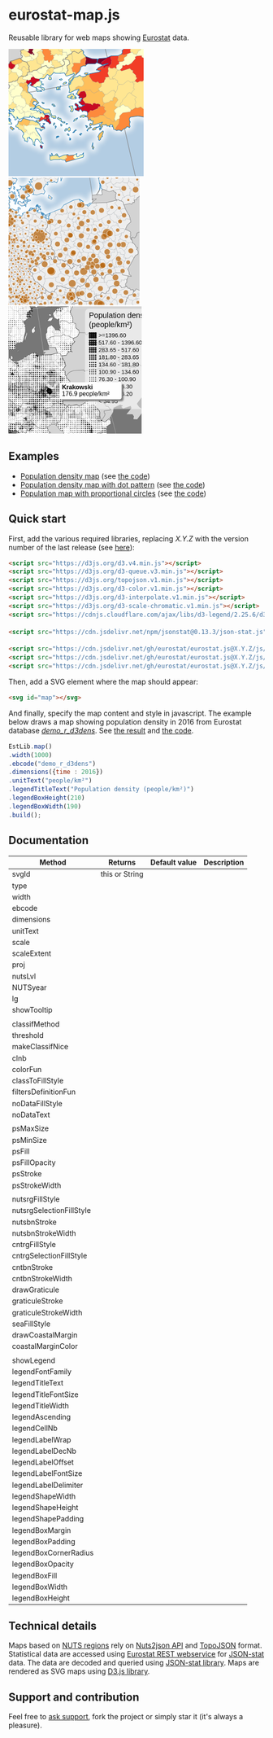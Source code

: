 # eurostat-map.js

Reusable library for web maps showing [Eurostat](https://ec.europa.eu/eurostat) data.

[![Example](img/ch_ex.png)](https://bl.ocks.org/jgaffuri/raw/0d6e1b1c6f9e1297829f38b9c37737fe/)
[![Example](img/ps_ex.png)](https://bl.ocks.org/jgaffuri/raw/cf5f187bd195f9c8771a1a3a4898079a/)
[![Example](img/pp_ex.png)](https://bl.ocks.org/jgaffuri/raw/c8b99b207bb80a923bf1fd19f5d6de7e/)

## Examples

* [Population density map](https://bl.ocks.org/jgaffuri/raw/0d6e1b1c6f9e1297829f38b9c37737fe/) (see [the code](https://bl.ocks.org/jgaffuri/0d6e1b1c6f9e1297829f38b9c37737fe))
* [Population density map with dot pattern](https://bl.ocks.org/jgaffuri/raw/c8b99b207bb80a923bf1fd19f5d6de7e/) (see [the code](https://bl.ocks.org/jgaffuri/c8b99b207bb80a923bf1fd19f5d6de7e))
* [Population map with proportional circles](https://bl.ocks.org/jgaffuri/raw/cf5f187bd195f9c8771a1a3a4898079a/) (see [the code](https://bl.ocks.org/jgaffuri/cf5f187bd195f9c8771a1a3a4898079a))

## Quick start

First, add the various required libraries, replacing *X.Y.Z* with the version number of the last release (see [here](https://github.com/eurostat/eurostat.js/releases)):

```html
<script src="https://d3js.org/d3.v4.min.js"></script>
<script src="https://d3js.org/d3-queue.v3.min.js"></script>
<script src="https://d3js.org/topojson.v1.min.js"></script>
<script src="https://d3js.org/d3-color.v1.min.js"></script>
<script src="https://d3js.org/d3-interpolate.v1.min.js"></script>
<script src="https://d3js.org/d3-scale-chromatic.v1.min.js"></script>
<script src="https://cdnjs.cloudflare.com/ajax/libs/d3-legend/2.25.6/d3-legend.min.js"></script>

<script src="https://cdn.jsdelivr.net/npm/jsonstat@0.13.3/json-stat.js"></script>

<script src="https://cdn.jsdelivr.net/gh/eurostat/eurostat.js@X.Y.Z/js/eurostat-lib.js"></script>
<script src="https://cdn.jsdelivr.net/gh/eurostat/eurostat.js@X.Y.Z/js/eurostat-map.js"></script>
<script src="https://cdn.jsdelivr.net/gh/eurostat/eurostat.js@X.Y.Z/js/eurostat-tooltip.js"></script>
```

Then, add a SVG element where the map should appear:

```html
<svg id="map"></svg>
```

And finally, specify the map content and style in javascript. The example below draws a map showing population density in 2016 from Eurostat database *[demo_r_d3dens](http://appsso.eurostat.ec.europa.eu/nui/show.do?dataset=demo_r_d3dens)*. See [the result](https://bl.ocks.org/jgaffuri/raw/0d6e1b1c6f9e1297829f38b9c37737fe/) and [the code](https://bl.ocks.org/jgaffuri/0d6e1b1c6f9e1297829f38b9c37737fe).

```javascript
EstLib.map()
.width(1000)
.ebcode("demo_r_d3dens")
.dimensions({time : 2016})
.unitText("people/km²")
.legendTitleText("Population density (people/km²)")
.legendBoxHeight(210)
.legendBoxWidth(190)
.build();
```


## Documentation

| Method | Returns | Default value | Description |
| --- | --- | --- | --- |
| svgId | this or String |  |  |
| type |  |  |  |
| width |  |  |  |
| ebcode |  |  |  |
| dimensions |  |  |  |
| unitText |  |  |  |
| scale |  |  |  |
| scaleExtent |  |  |  |
| proj |  |  |  |
| nutsLvl |  |  |  |
| NUTSyear |  |  |  |
| lg |  |  |  |
| showTooltip |  |  |  |
|  |  |  |  |
| classifMethod |  |  |  |
| threshold |  |  |  |
| makeClassifNice |  |  |  |
| clnb |  |  |  |
| colorFun |  |  |  |
| classToFillStyle |  |  |  |
| filtersDefinitionFun |  |  |  |
| noDataFillStyle |  |  |  |
| noDataText |  |  |  |
|  |  |  |  |
| psMaxSize |  |  |  |
| psMinSize |  |  |  |
| psFill |  |  |  |
| psFillOpacity |  |  |  |
| psStroke |  |  |  |
| psStrokeWidth |  |  |  |
|  |  |  |  |
| nutsrgFillStyle |  |  |  |
| nutsrgSelectionFillStyle |  |  |  |
| nutsbnStroke |  |  |  |
| nutsbnStrokeWidth |  |  |  |
| cntrgFillStyle |  |  |  |
| cntrgSelectionFillStyle |  |  |  |
| cntbnStroke |  |  |  |
| cntbnStrokeWidth |  |  |  |
| drawGraticule |  |  |  |
| graticuleStroke |  |  |  |
| graticuleStrokeWidth |  |  |  |
| seaFillStyle |  |  |  |
| drawCoastalMargin |  |  |  |
| coastalMarginColor |  |  |  |
|  |  |  |  |
| showLegend |  |  |  |
| legendFontFamily |  |  |  |
| legendTitleText |  |  |  |
| legendTitleFontSize |  |  |  |
| legendTitleWidth |  |  |  |
| legendAscending |  |  |  |
| legendCellNb |  |  |  |
| legendLabelWrap |  |  |  |
| legendLabelDecNb |  |  |  |
| legendLabelOffset |  |  |  |
| legendLabelFontSize |  |  |  |
| legendLabelDelimiter |  |  |  |
| legendShapeWidth |  |  |  |
| legendShapeHeight |  |  |  |
| legendShapePadding |  |  |  |
| legendBoxMargin |  |  |  |
| legendBoxPadding |  |  |  |
| legendBoxCornerRadius |  |  |  |
| legendBoxOpacity |  |  |  |
| legendBoxFill |  |  |  |
| legendBoxWidth |  |  |  |
| legendBoxHeight |  |  |  |


## Technical details

Maps based on [NUTS regions](http://ec.europa.eu/eurostat/web/nuts/overview) rely on [Nuts2json API](https://github.com/eurostat/Nuts2json/blob/gh-pages/README.md) and [TopoJSON](https://github.com/mbostock/topojson/wiki) format. Statistical data are accessed using [Eurostat REST webservice](http://ec.europa.eu/eurostat/web/json-and-unicode-web-services/getting-started/rest-request) for [JSON-stat](https://json-stat.org/) data. The data are decoded and queried using [JSON-stat library](https://json-stat.com/). Maps are rendered as SVG maps using [D3.js library](https://d3js.org/).

## Support and contribution

Feel free to [ask support](https://github.com/eurostat/eurostat.js/issues/new), fork the project or simply star it (it's always a pleasure).
